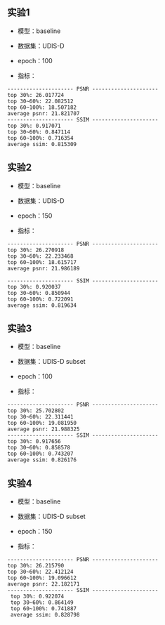 ## 实验1

- 模型：baseline
- 数据集：UDIS-D
- epoch：100

- 指标：

```
--------------------- PSNR ---------------------
top 30%: 26.017724
top 30~60%: 22.082512
top 60~100%: 18.507182
average psnr: 21.821707
--------------------- SSIM ---------------------
top 30%: 0.917071
top 30~60%: 0.847114
top 60~100%: 0.716354
average ssim: 0.815309
```



## 实验2

- 模型：baseline
- 数据集：UDIS-D
- epoch：150

- 指标：

```
--------------------- PSNR ---------------------
top 30%: 26.270918
top 30~60%: 22.233468
top 60~100%: 18.615717
average psnr: 21.986189

--------------------- SSIM ---------------------
top 30%: 0.920037
top 30~60%: 0.850944
top 60~100%: 0.722091
average ssim: 0.819634
```



## 实验3

- 模型：baseline
- 数据集：UDIS-D subset
- epoch：100

- 指标：

```
--------------------- PSNR ---------------------
top 30%: 25.702802
top 30~60%: 22.311441
top 60~100%: 19.081950
average psnr: 21.988325
--------------------- SSIM ---------------------
top 30%: 0.917656
top 30~60%: 0.858578
top 60~100%: 0.743207
average ssim: 0.826176
```



## 实验4

- 模型：baseline
- 数据集：UDIS-D subset
- epoch：150

- 指标：

```
--------------------- PSNR ---------------------
top 30%: 26.215790
top 30~60%: 22.412124
top 60~100%: 19.096612
average psnr: 22.182171
--------------------- SSIM ---------------------
 top 30%: 0.922074
 top 30~60%: 0.864149
 top 60~100%: 0.741887
 average ssim: 0.828798
```
